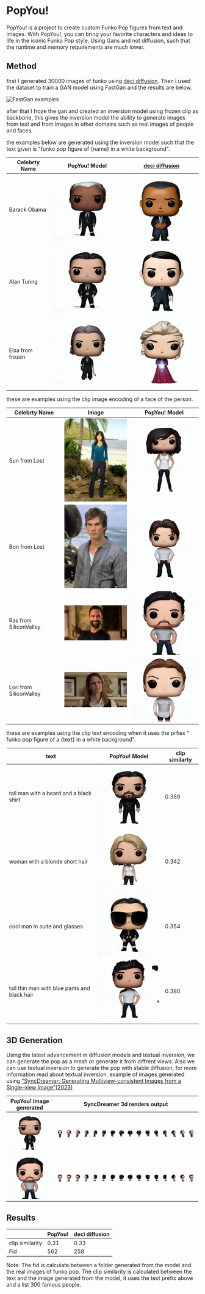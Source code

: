 # PopYou!

PopYou! is a project to create custom Funko Pop figures from text and images. With PopYou!, you can bring your favorite characters and ideas to life in the iconic Funko Pop style.
Using Gans and not diffusion, such that the runtime and memory requirements are much lower.


## Method

first I generated 30000 images of funko using [deci diffusion](https://deci.ai/blog/decidiffusion-1-0-3x-faster-than-stable-diffusion-same-quality/).
Then I used the dataset to train a GAN model using FastGan and the results are below.

![FastGan examples](assets/fast_gan_examples.jpg)

after that I froze the gan and created an inversion model using frozen clip as backbone,
this gives the inversion model the ability to generate images from text and from images in other domains such as real images of people and faces.


the examples below are generated using the inversion model such that the
text given is "funko pop figure of {name} in a white background".


| Celebrty Name    | PopYou! Model | [deci diffusion](https://deci.ai/blog/decidiffusion-1-0-3x-faster-than-stable-diffusion-same-quality/) |
|------------------|---------------|--------------------------------------------------------------------------------------------------------|
| Barack Obama     | <img src="assets/Barack_Obama_fastgan.png" width="200"> | <img src="assets/Barack_Obama_deci.png" width="200">                                                   |
| Alan Turing      | <img src="assets/Alan_Turing_fastgan.png" width="200"> | <img src="assets/Alan_Turing_deci.png" width="200">                                                    |
| Elsa from frozen | <img src="assets/Elsa_fastgan.png" width="200"> | <img src="assets/Elsa_deci.png" width="200">                                                           |


these are examples using the clip image encoding of a face of the person.

| Celebrty Name        | Image                                                        | PopYou! Model                                                 |
|----------------------|--------------------------------------------------------------|---------------------------------------------------------------|
| Sun from Lost        | <img src="assets/sun_Lost_image.webp" width="200">           | <img src="assets/sun_Lost_fastgan.png" width="200">           |
| Bon from Lost        | <img src="assets/bon_Lost_image.webp" width="200">           | <img src="assets/bon_Lost_fastgan.png" width="200">           |
| Ras from SiliconValley | <img src="assets/ras_SiliconValley_image.webp" width="200">  | <img src="assets/ras_SiliconValley_fastgan.png" width="200">  |
| Lori from SiliconValley | <img src="assets/lori_SiliconValley_image.jpeg" width="200"> | <img src="assets/lori_SiliconValley_fastgan.png" width="200"> |


these are examples using the clip text encoding when it uses the prfiex " funko pop figure of a {text} in a white background".

| text                    | PopYou! Model                                     | clip similarty |
|-------------------------|---------------------------------------------------|----------------|
| tall man with a beard and a black shirt          | <img src="assets/text_1_example.png" width="200"> | 0.389          |
| woman with a blonde short hair           | <img src="assets/text_2_example.png" width="200"> | 0.342          |
| cool man in suite and glasses  | <img src="assets/text_3_example.png" width="200"> | 0.354          |
| tall thin man with blue pants and black hair  | <img src="assets/text_4_example.png" width="200"> | 0.380          |


## 3D Generation

Using the latest advancement in diffusion models and textual inversion, we can generate the pop as a mesh or generate it from diffrent views.
Also we can use textual inversion to generate the pop with stable diffusion, for more information read about textual inversion.
example of images generated using ["SyncDreamer: Generating Multiview-consistent Images from a Single-view Image"(2023)](https://arxiv.org/abs/2309.03453)


| PopYou! Image generated | SyncDreamer 3d renders output                    |
|-------------------------|--------------------------------------------------|
| <img src="assets/Alan_Turing_fastgan.png" width="200">                    | <img src="assets/alan_turing_3d.png"> |
| <img src="assets/ras_SiliconValley_fastgan.png" width="200">                     | <img src="assets/ras_3d.png">         |

## Results

|                 | PopYou! | deci diffusion |
|-----------------|---------|----------------|
| clip similarity | 0.31    | 0.33           |
| Fid             | 562     | 258            |

Note:
The fid is calculate between a folder generated from the model and the real images of funko pop.
The clip similarity is calculated between the text and the image generated from the model, it uses the text prefix above and a list 300 famous people.
